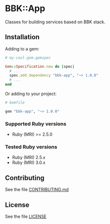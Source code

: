 # BBK::App

Classes for building services based on BBK stack.

## Installation

Adding to a gem:

```ruby
# my-cool-gem.gemspec

Gem::Specification.new do |spec|
  # ...
  spec.add_dependency "bbk-app", "~> 1.0.0"
  # ...
end
```

Or adding to your project:

```ruby
# Gemfile

gem "bbk-app", "~> 1.0.0"
```

### Supported Ruby versions

* Ruby (MRI) >= 2.5.0

### Tested Ruby versions

* Ruby (MRI) 2.5.x
* Ruby (MRI) 3.0.x

## Contributing

See the file [CONTRIBUTING.md](./CONTRIBUTING.md)

## License

See the file [LICENSE](./LICENSE)

